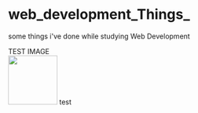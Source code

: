 # web_development_Things_
some things i've done while studying Web Development

TEST IMAGE <br>
<img src="Studies/images/cafuné_icon.jpg" height="100">
test
